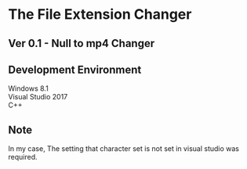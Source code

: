 The File Extension Changer  
==========================
Ver 0.1 - Null to mp4 Changer
-

Development Environment
-
Windows 8.1  
Visual Studio 2017  
C++  

Note
-
In my case, The setting that character set is not set in visual studio was required. 
